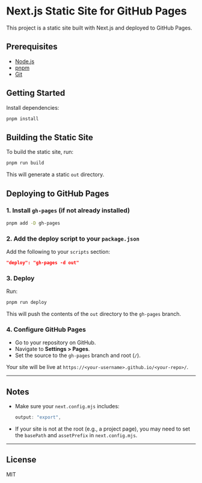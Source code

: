 # Next.js Static Site for GitHub Pages

This project is a static site built with Next.js and deployed to GitHub Pages.

## Prerequisites
- [Node.js](https://nodejs.org/)
- [pnpm](https://pnpm.io/)
- [Git](https://git-scm.com/)

## Getting Started

Install dependencies:
```sh
pnpm install
```

## Building the Static Site

To build the static site, run:
```sh
pnpm run build
```
This will generate a static `out` directory.

## Deploying to GitHub Pages

### 1. Install `gh-pages` (if not already installed)
```sh
pnpm add -D gh-pages
```

### 2. Add the deploy script to your `package.json`
Add the following to your `scripts` section:
```json
"deploy": "gh-pages -d out"
```

### 3. Deploy
Run:
```sh
pnpm run deploy
```
This will push the contents of the `out` directory to the `gh-pages` branch.

### 4. Configure GitHub Pages
- Go to your repository on GitHub.
- Navigate to **Settings > Pages**.
- Set the source to the `gh-pages` branch and root (`/`).

Your site will be live at `https://<your-username>.github.io/<your-repo>/`.

---

## Notes
- Make sure your `next.config.mjs` includes:
  ```js
  output: "export",
  ```
- If your site is not at the root (e.g., a project page), you may need to set the `basePath` and `assetPrefix` in `next.config.mjs`.

---

## License
MIT 